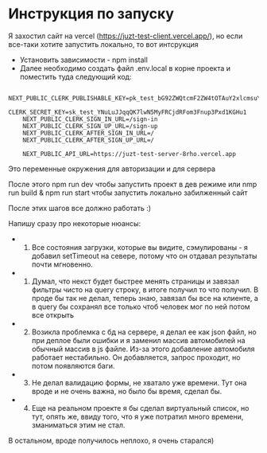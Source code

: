 # Инструкция по запуску
Я захостил сайт на vercel (https://juzt-test-client.vercel.app/), но если все-таки хотите запустить локально, то вот интсрукция

- Установить зависимости - npm install
- Далее необходимо создать файл .env.local в корне проекта и поместить туда следующий код:
```
    NEXT_PUBLIC_CLERK_PUBLISHABLE_KEY=pk_test_bG92ZWQtcmF2ZW4tOTAuY2xlcmsuYWNjb3VudHMuZGV2JA
    CLERK_SECRET_KEY=sk_test_YNuLuJJqqQK7lwN5MyFRCjdRFom3Fnup3Pxd1KGHu1
    NEXT_PUBLIC_CLERK_SIGN_IN_URL=/sign-in
    NEXT_PUBLIC_CLERK_SIGN_UP_URL=/sign-up
    NEXT_PUBLIC_CLERK_AFTER_SIGN_IN_URL=/
    NEXT_PUBLIC_CLERK_AFTER_SIGN_UP_URL=/
    
    NEXT_PUBLIC_API_URL=https://juzt-test-server-8rho.vercel.app
```
Это переменные окружения для авторизации и для сервера

После этого npm run dev чтобы запустить проект в дев режиме или nmp run build & npm run start чтобы запустить локально забилженный сайт

После этих шагов все должно работать :)

Напишу сразу про некоторые нюансы:
* 1. Все состояния загрузки, которые вы видите, сэмулированы - я добавил setTimeout на севере, потому что он отдавал результаты почти мгновенно.
* 1. Думал, что некст будет быстрее менять страницы и завязал фильтры чисто на query строку, в итоге получил то что получил. В проде бы так не делал, теперь знаю, завязал бы все на клиенте, 
а в query бы сохранял все только чтоб человек мог по ней потом все открыть
* 2. Возикла проблемка с бд на сервере, я делал ее как json файл, но при деплое были ошибки и я заменил массив автомобилей на обычный массив в js файле. Из-за этого
добавление автомобиля работает нестабильно. Он добавляется, запрос проходит, но потом появляются баги.
* 3. Не делал валидацию формы, не хватало уже времени. Тут она вроде и не очень важна, но было бы время, сделал бы.
* 4. Еще на реальном проекте я бы сделал виртуальный список, но тут, опять же, ввиду того, что я уже потратил много времени, зманиматься этим не стал.

В остальном, вроде получилось неплохо, я очень старался)
